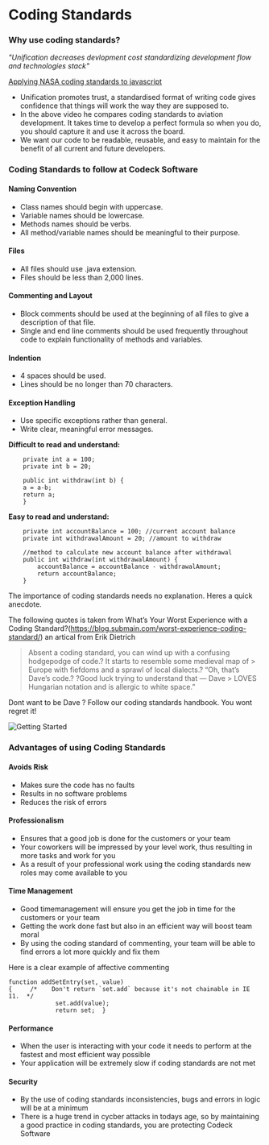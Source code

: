 # Coding Standards

### Why use coding standards?

*"Unification decreases devlopment cost standardizing development flow and technologies stack"*

[Applying NASA coding standards to javascript](https://www.youtube.com/watch?v=z8hG-3Ak_b4)

- Unification promotes trust, a standardised format of writing code gives confidence that things will work the way they are supposed to.
- In the above video he compares coding standards to aviation development. It takes time to develop a perfect formula so when you do, you should capture it and use it across the board. 
- We want our code to be readable, reusable, and easy to maintain for the benefit of all current and future developers.

### Coding Standards to follow at Codeck Software

#### Naming Convention
- Class names should begin with uppercase.
- Variable names should be lowercase.
- Methods names should be verbs.
- All method/variable names should be meaningful to their purpose.


#### Files  
- All files should use .java extension.
- Files should be less than 2,000 lines.

#### Commenting and Layout  
- Block comments should be used at the beginning of all files to give a description of that file.
- Single and end line comments should be used frequently throughout code to explain functionality of methods and variables.


#### Indention  
- 4 spaces should be used.
- Lines should be no longer than 70 characters.


#### Exception Handling 
- Use specific exceptions rather than general. 
- Write clear, meaningful error messages. 


**Difficult to read and understand:**  

```
    private int a = 100;
	private int b = 20;
	
	public int withdraw(int b) {
	a = a-b;
	return a;
	}
```


**Easy to read and understand:**  

```
    private int accountBalance = 100; //current account balance
	private int withdrawalAmount = 20; //amount to withdraw
	
	//method to calculate new account balance after withdrawal
	public int withdraw(int withdrawalAmount) {
		accountBalance = accountBalance - withdrawalAmount;
		return accountBalance;
	}
```

The importance of coding standards needs no explanation. Heres a quick anecdote.

The following quotes is taken from What’s Your Worst Experience with a Coding Standard?(https://blog.submain.com/worst-experience-coding-standard/) an artical from Erik Dietrich

> Absent a coding standard, you can wind up with a confusing hodgepodge of code.? It starts to resemble some medieval map of > Europe with fiefdoms and a sprawl of local dialects.? “Oh, that’s Dave’s code.? ?Good luck trying to understand that — Dave > LOVES Hungarian notation and is allergic to white space.”

Dont want to be Dave ? Follow our coding standards handbook. You wont regret it!

![Getting Started](https://i.postimg.cc/HLtY6fXS/web-designer-developer-jokes-humour-funny-32.jpg)

### Advantages of using Coding Standards


#### Avoids Risk
- Makes sure the code has no faults
- Results in no software problems 
- Reduces the risk of errors 

#### Professionalism
- Ensures that a good job is done for the customers or your team
- Your coworkers will be impressed by your level work, thus resulting in more tasks and work for you
- As a result of your professional work using the coding standards new roles may come available to you


#### Time Management
- Good timemanagement will ensure you get the job in time for the customers or your team
- Getting the work done fast but also in an efficient way will boost team moral 
- By using the coding standard of commenting, your team will be able to find errors a lot more quickly and fix them

Here is a clear example of affective commenting

```
function addSetEntry(set, value) 
{     /*    Don't return `set.add` because it's not chainable in IE 11.  */   
             set.add(value);      
			 return set;  }
```


#### Performance 
- When the user is interacting with your code it needs to perform at the fastest and most efficient way possible
- Your application will be extremely slow if coding standards are not met

#### Security
- By the use of coding standards inconsistencies, bugs and errors in logic will be at a minimum
- There is a huge trend in cycber attacks in todays age, so by maintaining a good practice in coding standards, you are protecting Codeck Software


